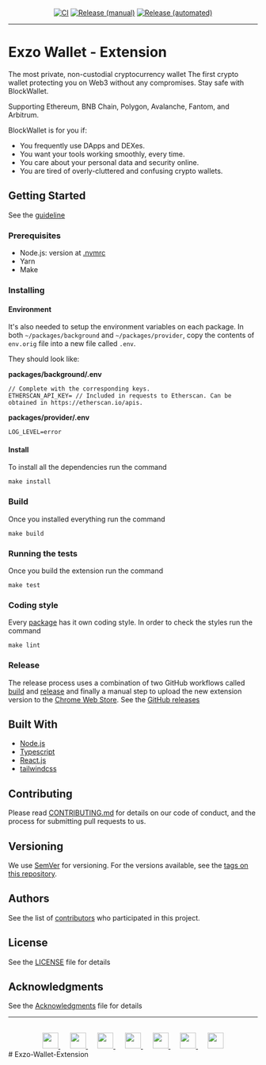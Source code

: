 <br /> 

<div align="center" style="text-align:center">

[![CI](https://github.com/block-wallet/extension/actions/workflows/ci.yml/badge.svg)](https://github.com/block-wallet/extension/actions/workflows/ci.yml) [![Release (manual)](https://github.com/block-wallet/extension/actions/workflows/build.yml/badge.svg)](https://github.com/block-wallet/extension/actions/workflows/build.yml) [![Release (automated)](https://github.com/block-wallet/extension/actions/workflows/release.yml/badge.svg)](https://github.com/block-wallet/extension/actions/workflows/release.yml)

</div>

<hr />

# Exzo Wallet - Extension

The most private, non-custodial cryptocurrency wallet
The first crypto wallet protecting you on Web3 without any compromises. Stay safe with BlockWallet.

Supporting Ethereum, BNB Chain, Polygon, Avalanche, Fantom, and Arbitrum.

BlockWallet is for you if:

- You frequently use DApps and DEXes.
- You want your tools working smoothly, every time.
- You care about your personal data and security online.
- You are tired of overly-cluttered and confusing crypto wallets.

## Getting Started

See the [guideline](docs/guideline.md)

### Prerequisites

- Node.js: version at [.nvmrc](.nvmrc)
- Yarn
- Make

### Installing

#### Environment

It's also needed to setup the environment variables on each package. In both `~/packages/background` and `~/packages/provider`, copy the contents of `env.orig` file into a new file called `.env`.

They should look like:

**packages/background/.env**

```
// Complete with the corresponding keys.
ETHERSCAN_API_KEY= // Included in requests to Etherscan. Can be obtained in https://etherscan.io/apis.
```

**packages/provider/.env**

```
LOG_LEVEL=error
```

#### Install

To install all the dependencies run the command

```
make install
```

### Build

Once you installed everything run the command

```
make build
```

### Running the tests

Once you build the extension run the command

```
make test
```

### Coding style

Every [package](packages) has it own coding style. In order to check the styles run the command

```
make lint
```

### Release

The release process uses a combination of two GitHub workflows called [build](.github/workflows/build.yml) and [release](.github/workflows/release.yml) and finally a manual step to upload the new extension version to the [Chrome Web Store](https://chrome.google.com/webstore/detail/blockwallet/bopcbmipnjdcdfflfgjdgdjejmgpoaab). See the [GitHub releases](https://github.com/block-wallet/extension/releases)

## Built With

- [Node.js](https://nodejs.org/)
- [Typescript](https://www.typescriptlang.org/)
- [React.js](https://reactjs.org/)
- [tailwindcss](https://tailwindcss.com/)

## Contributing

Please read [CONTRIBUTING.md](docs/contributing.md) for details on our code of conduct, and the process for submitting pull requests to us.

## Versioning

We use [SemVer](http://semver.org/) for versioning. For the versions available, see the [tags on this repository](https://github.com/block-wallet/extension/tags).

## Authors

See the list of [contributors](https://github.com/block-wallet/extension/graphs/contributors) who participated in this project.

## License

See the [LICENSE](LICENSE) file for details

## Acknowledgments

See the [Acknowledgments](docs/acknowledgments.md) file for details

<hr />
<br />
<div align="center">
  <a href="https://blockwallet.io/">
    <picture>
      <source media="(prefers-color-scheme: dark)" srcset="ttps://user-images.githubusercontent.com/11839151/188502875-41a57a7d-6dc2-4b99-9d9e-2b847826d3ed.png" />
      <source media="(prefers-color-scheme: light)" srcset="https://user-images.githubusercontent.com/11839151/188502875-41a57a7d-6dc2-4b99-9d9e-2b847826d3ed.png" />
      <img src="https://user-images.githubusercontent.com/11839151/188502875-41a57a7d-6dc2-4b99-9d9e-2b847826d3ed.png" width="32" />
    </picture>
  </a>  
  &nbsp;&nbsp;&nbsp;&nbsp;
  <a href="https://blockwallet.medium.com">
    <picture>
      <source media="(prefers-color-scheme: dark)" srcset="https://blockwallet.io/static/images/logo-medium.svg" />
      <source media="(prefers-color-scheme: light)" srcset="https://blockwallet.io/static/images/logo-medium-d.svg" />
      <img src="https://blockwallet.io/static/images/logo-medium.svg" width="32" />
    </picture>
  </a>
&nbsp;&nbsp;&nbsp;&nbsp;
  <a href="https://github.com/block-wallet">
    <picture>
      <source media="(prefers-color-scheme: dark)" srcset="https://blockwallet.io/static/images/logo-github.svg" />
      <source media="(prefers-color-scheme: light)" srcset="https://blockwallet.io/static/images/logo-github-d.svg" />
      <img src="https://blockwallet.io/static/images/logo-github.svg" width="32" />
    </picture>
  </a>
  &nbsp;&nbsp;&nbsp;&nbsp;
  <a href="https://twitter.com/GetBlockWallet">
    <picture>
      <source media="(prefers-color-scheme: dark)" srcset="https://blockwallet.io/static/images/logo-twitter.svg" />
      <source media="(prefers-color-scheme: light)" srcset="https://blockwallet.io/static/images/logo-twitter-d.svg" />
      <img src="https://blockwallet.io/static/images/logo-twitter.svg" width="32" />
    </picture>
  </a>
  &nbsp;&nbsp;&nbsp;&nbsp;
  <a href="https://t.me/blockwallet">
    <picture>
      <source media="(prefers-color-scheme: dark)" srcset="https://blockwallet.io/static/images/logo-telegram.svg" />
      <source media="(prefers-color-scheme: light)" srcset="https://blockwallet.io/static/images/logo-telegram-d.svg" />
      <img src="https://blockwallet.io/static/images/logo-telegram.svg" width="32" />
    </picture>
  </a>
  &nbsp;&nbsp;&nbsp;&nbsp;
  <a href="https://www.linkedin.com/company/block-wallet/">
    <picture>
      <source media="(prefers-color-scheme: dark)" srcset="https://blockwallet.io/static/images/logo-linkedin.svg" />
      <source media="(prefers-color-scheme: light)" srcset="https://blockwallet.io/static/images/logo-linkedin-d.svg" />
      <img src="https://blockwallet.io/static/images/logo-linkedin-d.svg" width="32" />
    </picture>
  </a>
  &nbsp;&nbsp;&nbsp;&nbsp;
  <a href="https://discord.gg/blockwallet">
    <picture>
      <source media="(prefers-color-scheme: dark)" srcset="https://blockwallet.io/static/images/logo-discord.svg" />
      <source media="(prefers-color-scheme: light)" srcset="https://blockwallet.io/static/images/logo-discord-d.svg" />
      <img src="https://blockwallet.io/static/images/logo-discord.svg" width="32" />
    </picture>
  </a>
</div>
# Exzo-Wallet-Extension
